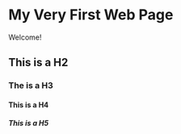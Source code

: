 # My Very First Web Page
Welcome!

## This is a H2

### The is a H3

#### This is a H4

##### This is a H5

